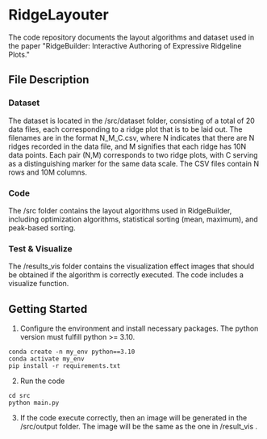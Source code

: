 # RidgeLayouter
The code repository documents the layout algorithms and dataset used in the paper "RidgeBuilder: Interactive Authoring of Expressive Ridgeline Plots."

## File Description
### Dataset
The dataset is located in the /src/dataset folder, consisting of a total of 20 data files, each corresponding to a ridge plot that is to be laid out. The filenames are in the format N_M_C.csv, where N indicates that there are N ridges recorded in the data file, and M signifies that each ridge has 10N data points. Each pair (N,M) corresponds to two ridge plots, with C serving as a distinguishing marker for the same data scale. The CSV files contain N rows and 10M columns. 

### Code
The /src folder contains the layout algorithms used in RidgeBuilder, including optimization algorithms, statistical sorting (mean, maximum), and peak-based sorting.

### Test & Visualize
The /results_vis folder contains the visualization effect images that should be obtained if the algorithm is correctly executed. The code includes a visualize function.

## Getting Started
1. Configure the environment and install necessary packages. The python version must fulfill python >= 3.10.
```
conda create -n my_env python==3.10
conda activate my_env
pip install -r requirements.txt
```
2. Run the code
```
cd src
python main.py
```
3. If the code execute correctly, then an image will be generated in the /src/output folder. The image will be the same as the one in /result_vis .

